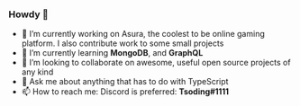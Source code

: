 ### Howdy 👋

- 🔭 I’m currently working on Asura, the coolest to be online gaming platform. I also contribute work to some small projects
- 🌱 I’m currently learning **MongoDB**, and **GraphQL**
- 👯 I’m looking to collaborate on awesome, useful open source projects of any kind 
- 💬 Ask me about anything that has to do with TypeScript
- 📫 How to reach me: Discord is preferred: **Tsoding#1111**
